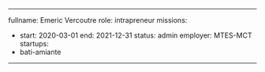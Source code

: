 
---
fullname: Emeric Vercoutre
role: intrapreneur
missions:
  - start: 2020-03-01
    end: 2021-12-31
    status: admin
    employer: MTES-MCT
startups:
  - bati-amiante
---
